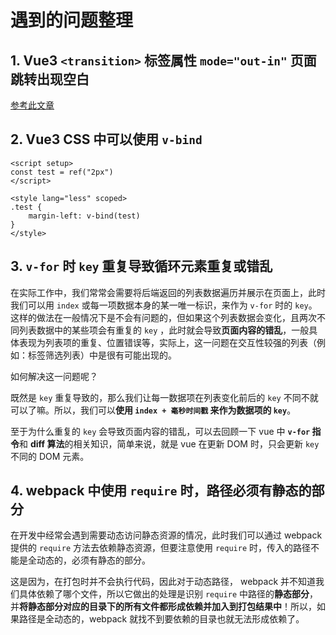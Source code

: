 # 遇到的问题整理

## 1. Vue3 `<transition>` 标签属性 `mode="out-in"` 页面跳转出现空白

[参考此文章](https://blog.csdn.net/weixin_50587417/article/details/130677856)

## 2. Vue3 CSS 中可以使用 `v-bind`

```vue
<script setup>
const test = ref("2px")
</script>

<style lang="less" scoped>
.test {
    margin-left: v-bind(test)
}
</style>
```

## 3. `v-for` 时 `key` 重复导致循环元素重复或错乱

在实际工作中，我们常常会需要将后端返回的列表数据遍历并展示在页面上，此时我们可以用 `index` 或每一项数据本身的某一唯一标识，来作为 `v-for` 时的 `key`。这样的做法在一般情况下是不会有问题的，但如果这个列表数据会变化，且两次不同列表数据中的某些项会有重复的 `key` ，此时就会导致**页面内容的错乱**，一般具体表现为列表项的重复、位置错误等，实际上，这一问题在交互性较强的列表（例如：标签筛选列表）中是很有可能出现的。

如何解决这一问题呢？

既然是 `key` 重复导致的，那么我们让每一数据项在列表变化前后的 `key` 不同不就可以了嘛。所以，我们可以**使用 `index + 毫秒时间戳` 来作为数据项的 `key`**。

至于为什么重复的 `key` 会导致页面内容的错乱，可以去回顾一下 vue 中 **`v-for` 指令**和 **diff 算法**的相关知识，简单来说，就是 vue 在更新 DOM 时，只会更新 `key` 不同的 DOM 元素。

## 4. webpack 中使用 `require` 时，路径必须有静态的部分

在开发中经常会遇到需要动态访问静态资源的情况，此时我们可以通过 webpack 提供的 `require` 方法去依赖静态资源，但要注意使用 `require` 时，传入的路径不能是全动态的，必须有静态的部分。

这是因为，在打包时并不会执行代码，因此对于动态路径， webpack 并不知道我们具体依赖了哪个文件，所以它做出的处理是识别 `require` 中路径的**静态部分**，并**将静态部分对应的目录下的所有文件都形成依赖并加入到打包结果中**！所以，如果路径是全动态的，webpack 就找不到要依赖的目录也就无法形成依赖了。
